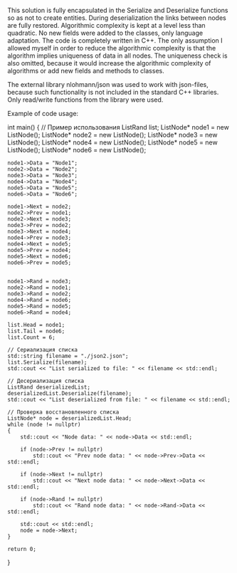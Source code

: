 This solution is fully encapsulated in the Serialize and Deserialize functions so as not to create entities. 
During deserialization the links between nodes are fully restored. 
Algorithmic complexity is kept at a level less than quadratic.
No new fields were added to the classes, only language adaptation. The code is completely written in C++. 
The only assumption I allowed myself in order to reduce the algorithmic complexity is that the algorithm implies uniqueness of data in all nodes. 
The uniqueness check is also omitted, because it would increase the algorithmic complexity of algorithms or add new fields and methods to classes. 

The external library nlohmann/json was used to work with json-files, because such functionality is not included in the standard C++ libraries.
Only read/write functions from the library were used.

Example of code usage:

int main()
{
    // Пример использования
    ListRand list;
    ListNode* node1 = new ListNode();
    ListNode* node2 = new ListNode();
    ListNode* node3 = new ListNode();
    ListNode* node4 = new ListNode();
    ListNode* node5 = new ListNode();
    ListNode* node6 = new ListNode();

    node1->Data = "Node1";
    node2->Data = "Node2";
    node3->Data = "Node3";
    node4->Data = "Node4";
    node5->Data = "Node5";
    node6->Data = "Node6";

    node1->Next = node2;
    node2->Prev = node1;
    node2->Next = node3;
    node3->Prev = node2;
    node3->Next = node4;
    node4->Prev = node3;
    node4->Next = node5;
    node5->Prev = node4;
    node5->Next = node6;
    node6->Prev = node5;
    

    node1->Rand = node3;
    node2->Rand = node1;
    node3->Rand = node2;
    node4->Rand = node6;
    node5->Rand = node5;
    node6->Rand = node4;

    list.Head = node1;
    list.Tail = node6;
    list.Count = 6;

    // Сериализация списка
    std::string filename = "./json2.json";
    list.Serialize(filename);
    std::cout << "List serialized to file: " << filename << std::endl;

    // Десериализация списка
    ListRand deserializedList;
    deserializedList.Deserialize(filename);
    std::cout << "List deserialized from file: " << filename << std::endl;

    // Проверка восстановленного списка
    ListNode* node = deserializedList.Head;
    while (node != nullptr)
    {
        std::cout << "Node data: " << node->Data << std::endl;

        if (node->Prev != nullptr)
            std::cout << "Prev node data: " << node->Prev->Data << std::endl;

        if (node->Next != nullptr)
            std::cout << "Next node data: " << node->Next->Data << std::endl;

        if (node->Rand != nullptr)
            std::cout << "Rand node data: " << node->Rand->Data << std::endl;

        std::cout << std::endl;
        node = node->Next;
    }

    return 0;
}